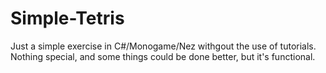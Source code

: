 # Simple-Tetris
Just a simple exercise in C#/Monogame/Nez withgout the use of tutorials. Nothing special, and some things could be done better, but it's functional.
